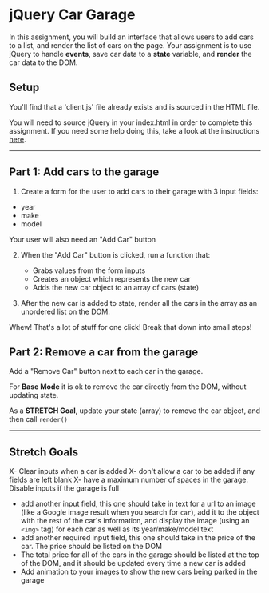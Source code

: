 # jQuery Car Garage

In this assignment, you will build an interface that allows users to add cars to a list, and render the list of cars on the page. Your assignment is to use jQuery to handle **events**, save car data to a **state** variable, and **render** the car data to the DOM.

## Setup

You'll find that a 'client.js' file already exists and is sourced in the HTML file. 

You will need to source jQuery in your index.html in order to complete this assignment. If you need some help doing this, take a look at the instructions [here](jQuery_instructions.md). 

---

## Part 1: Add cars to the garage


1. Create a form for the user to add cars to their garage with 3 input fields:

- year
- make
- model

Your user will also need an "Add Car" button

2. When the "Add Car" button is clicked, run a function that:
    - Grabs values from the form inputs
    - Creates an object which represents the new car
    - Adds the new car object to an array of cars (state)


3. After the new car is added to state, render all the cars in the array as an unordered list on the DOM.

Whew! That's a lot of stuff for one click! Break that down into small steps!

## Part 2: Remove a car from the garage

Add a "Remove Car" button next to each car in the garage.

For **Base Mode** it is ok to remove the car directly from the DOM, without updating state.

As a **STRETCH Goal**, update your state (array) to remove the car object, and then call `render()`

----

## Stretch Goals

X- Clear inputs when a car is added
X- don't allow a car to be added if any fields are left blank
X- have a maximum number of spaces in the garage. Disable inputs if the garage is full
- add another input field, this one should take in text for a url to an image (like a Google image result when you search for `car`), add it to the object with the rest of the car's information, and display the image (using an `<img>` tag) for each car as well as its year/make/model text
- add another required input field, this one should take in the price of the car. The price should be listed on the DOM
- The total price for all of the cars in the garage should be listed at the top of the DOM, and it should be updated every time a new car is added
- Add animation to your images to show the new cars being parked in the garage
